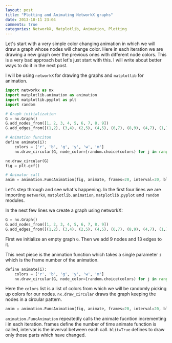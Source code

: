 ```yaml
---
layout: post
title: "Plotting and Animating NetworkX graphs"
date: 2013-10-11 23:04
comments: true
categories: NetworkX, Matplotlib, Animation, Plotting
---
```

Let's start with a very simple color changing animation in which we will draw a graph whose nodes will change color. Here in each iteration we are drawing a new graph over the previous ones with different node colors. This is a very bad approach but let's just start with this. I will write about better ways to do it in the next post.

I will be using `networkX` for drawing the graphs and `matplotlib` for animation.
```python
import networkx as nx
import matplotlib.animation as animation
import matplotlib.pyplot as plt
import random

# Graph initialization
G = nx.Graph()
G.add_nodes_from([1, 2, 3, 4, 5, 6, 7, 8, 9])
G.add_edges_from([(1,2), (3,4), (2,5), (4,5), (6,7), (8,9), (4,7), (1,7), (3,5), (2,7), (5,8), (2,9), (5,7)])

# Animation funciton
define animate(i):
    colors = ['r', 'b', 'g', 'y', 'w', 'm']
    nx.draw_circular(G, node_color=[random.choice(colors) for j in range(9)]

nx.draw_circular(G)
fig = plt.gcf()

# Animator call
anim = animation.FuncAnimation(fig, animate, frames=20, interval=20, blit=True)
```

Let's step through and see what's happening. In the first four lines we are importing `networkX`, `matplotlib.animation`, `matplotlib.pyplot` and `random` modules. 

In the next few lines we create a graph using networkX:
```python
G = nx.Graph()                                                             
G.add_nodes_from([1, 2, 3, 4, 5, 6, 7, 8, 9])
G.add_edges_from([(1,2), (3,4), (2,5), (4,5), (6,7), (8,9), (4,7), (1,7), (3,5), (2,7), (5,8), (2,9), (5,7)])
```
First we initialize an empty graph `G`. Then we add 9 nodes and 13 edges to it.

This next piece is the animation function which takes a single parameter `i` which is the frame number of the animation.
```python
define animate(i): 
    colors = ['r', 'b', 'g', 'y', 'w', 'm']                                
    nx.draw_circular(G, node_color=[random.choice(colors) for j in range(9)]   
```
Here the `colors` list is a list of colors from which we will be randomly picking up colors for our nodes.
`nx.draw_circular` draws the graph keeping the nodes in a circular pattern.

```python
anim = animation.FuncAnimation(fig, animate, frames=20, interval=20, blit=True)
```
`animation.FuncAnimation` repeatedly calls the animate fucntion incrementing i in each iteration.
frames define the number of time animate function is called, intervar is the inverval between each call.
`blit=True` defines to draw only those parts which have changed.
